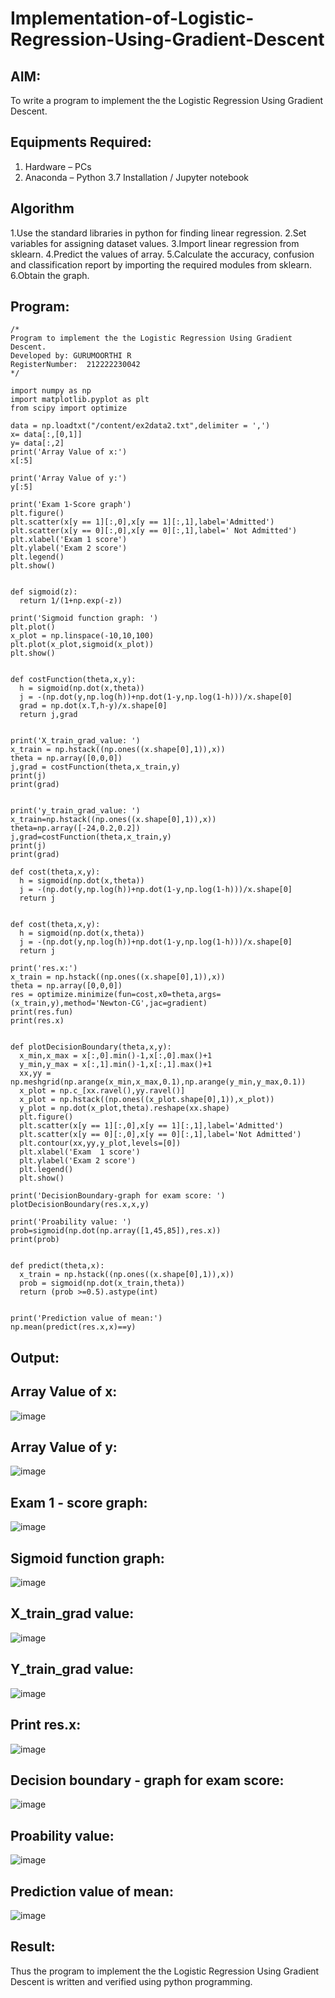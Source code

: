 # Implementation-of-Logistic-Regression-Using-Gradient-Descent

## AIM:
To write a program to implement the the Logistic Regression Using Gradient Descent.

## Equipments Required:
1. Hardware – PCs
2. Anaconda – Python 3.7 Installation / Jupyter notebook

## Algorithm
1.Use the standard libraries in python for finding linear regression.
2.Set variables for assigning dataset values.
3.Import linear regression from sklearn.
4.Predict the values of array.
5.Calculate the accuracy, confusion and classification report by importing the required modules from sklearn. 
6.Obtain the graph. 

## Program:
```
/*
Program to implement the the Logistic Regression Using Gradient Descent.
Developed by: GURUMOORTHI R
RegisterNumber:  212222230042
*/
```
```
import numpy as np
import matplotlib.pyplot as plt
from scipy import optimize

data = np.loadtxt("/content/ex2data2.txt",delimiter = ',')
x= data[:,[0,1]]
y= data[:,2]
print('Array Value of x:')
x[:5]

print('Array Value of y:')
y[:5]

print('Exam 1-Score graph')
plt.figure()
plt.scatter(x[y == 1][:,0],x[y == 1][:,1],label='Admitted')
plt.scatter(x[y == 0][:,0],x[y == 0][:,1],label=' Not Admitted')
plt.xlabel('Exam 1 score')
plt.ylabel('Exam 2 score')
plt.legend()
plt.show()


def sigmoid(z):
  return 1/(1+np.exp(-z))
  
print('Sigmoid function graph: ')
plt.plot()
x_plot = np.linspace(-10,10,100)
plt.plot(x_plot,sigmoid(x_plot))
plt.show()


def costFunction(theta,x,y):
  h = sigmoid(np.dot(x,theta))
  j = -(np.dot(y,np.log(h))+np.dot(1-y,np.log(1-h)))/x.shape[0]
  grad = np.dot(x.T,h-y)/x.shape[0]
  return j,grad


print('X_train_grad_value: ')
x_train = np.hstack((np.ones((x.shape[0],1)),x))
theta = np.array([0,0,0])
j,grad = costFunction(theta,x_train,y)
print(j)
print(grad)


print('y_train_grad_value: ')
x_train=np.hstack((np.ones((x.shape[0],1)),x))
theta=np.array([-24,0.2,0.2])
j,grad=costFunction(theta,x_train,y)
print(j)
print(grad)

def cost(theta,x,y):
  h = sigmoid(np.dot(x,theta))
  j = -(np.dot(y,np.log(h))+np.dot(1-y,np.log(1-h)))/x.shape[0]
  return j


def cost(theta,x,y):
  h = sigmoid(np.dot(x,theta))
  j = -(np.dot(y,np.log(h))+np.dot(1-y,np.log(1-h)))/x.shape[0]
  return j

print('res.x:')
x_train = np.hstack((np.ones((x.shape[0],1)),x))
theta = np.array([0,0,0])
res = optimize.minimize(fun=cost,x0=theta,args=(x_train,y),method='Newton-CG',jac=gradient)
print(res.fun)
print(res.x)


def plotDecisionBoundary(theta,x,y):
  x_min,x_max = x[:,0].min()-1,x[:,0].max()+1
  y_min,y_max = x[:,1].min()-1,x[:,1].max()+1
  xx,yy = np.meshgrid(np.arange(x_min,x_max,0.1),np.arange(y_min,y_max,0.1))
  x_plot = np.c_[xx.ravel(),yy.ravel()]
  x_plot = np.hstack((np.ones((x_plot.shape[0],1)),x_plot))
  y_plot = np.dot(x_plot,theta).reshape(xx.shape)
  plt.figure()
  plt.scatter(x[y == 1][:,0],x[y == 1][:,1],label='Admitted')
  plt.scatter(x[y == 0][:,0],x[y == 0][:,1],label='Not Admitted')
  plt.contour(xx,yy,y_plot,levels=[0])
  plt.xlabel('Exam  1 score')
  plt.ylabel('Exam 2 score')
  plt.legend()
  plt.show()

print('DecisionBoundary-graph for exam score: ')
plotDecisionBoundary(res.x,x,y)

print('Proability value: ')
prob=sigmoid(np.dot(np.array([1,45,85]),res.x))
print(prob)


def predict(theta,x):
  x_train = np.hstack((np.ones((x.shape[0],1)),x))
  prob = sigmoid(np.dot(x_train,theta))
  return (prob >=0.5).astype(int)


print('Prediction value of mean:')
np.mean(predict(res.x,x)==y)
```

## Output:
## Array Value of x:

![image](https://github.com/gururamu08/-Implementation-of-Logistic-Regression-Using-Gradient-Descent/assets/118707009/53e7fe53-acc4-4fc2-bbfb-7125bbadfe61)

## Array Value of y:

![image](https://github.com/gururamu08/-Implementation-of-Logistic-Regression-Using-Gradient-Descent/assets/118707009/0395ea7a-b876-46eb-929e-a2f7ff1bbf04)

## Exam 1 - score graph:

![image](https://github.com/gururamu08/-Implementation-of-Logistic-Regression-Using-Gradient-Descent/assets/118707009/6aa5b0c6-2ca5-4827-8bbc-31daf1503655)


## Sigmoid function graph:

![image](https://github.com/gururamu08/-Implementation-of-Logistic-Regression-Using-Gradient-Descent/assets/118707009/084bad01-3b56-4a9a-ab22-44fab81f6eac)

## X_train_grad value:

![image](https://github.com/gururamu08/-Implementation-of-Logistic-Regression-Using-Gradient-Descent/assets/118707009/c6e135a5-d677-40b5-9d6b-5ca5da7acfa4)

## Y_train_grad value:

![image](https://github.com/gururamu08/-Implementation-of-Logistic-Regression-Using-Gradient-Descent/assets/118707009/11157823-62db-4721-ba1d-25375472d2fb)

## Print res.x:

![image](https://github.com/gururamu08/-Implementation-of-Logistic-Regression-Using-Gradient-Descent/assets/118707009/c3cc0051-0344-412d-aff2-3369923ab293)

## Decision boundary - graph for exam score:

![image](https://github.com/gururamu08/-Implementation-of-Logistic-Regression-Using-Gradient-Descent/assets/118707009/27c2080f-bc95-409c-85bc-5a02ecf609b0)

## Proability value:

![image](https://github.com/gururamu08/-Implementation-of-Logistic-Regression-Using-Gradient-Descent/assets/118707009/db624553-35d5-4b1e-8973-a4926bae7afd)


## Prediction value of mean:

![image](https://github.com/gururamu08/-Implementation-of-Logistic-Regression-Using-Gradient-Descent/assets/118707009/f3a03551-aea2-45b0-a215-f8109db6a7fc)




## Result:
Thus the program to implement the the Logistic Regression Using Gradient Descent is written and verified using python programming.

